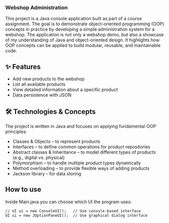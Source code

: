 ### Webshop Administration
This project is a Java console application built as part of a course assignment.
The goal is to demonstrate object-oriented programming (OOP) concepts in practice by developing a simple administration system for a webshop. The application is not only a webshop demo, but also a showcase of my understanding of Java and object-oriented design.
It highlights how OOP concepts can be applied to build modular, reusable, and maintainable code.

## ✨ Features
- Add new products to the webshop
- List all available products
- View detailed information about a specific product
- Data persistence with JSON

## 🛠️ Technologies & Concepts
The project is written in Java and focuses on applying fundamental OOP principles:
- Classes & Objects – to represent products
- Interfaces – to define common operations for product repositories
- Abstract classes & Inheritance – to model different types of products (e.g., digital vs. physical)
- Polymorphism – to handle multiple product types dynamically
- Method overloading – to provide flexible ways of adding products
- Jackson library - for data storing

## How to use
Inside Main.java you can choose which UI the program uses:
```
// UI ui = new ConsoleUI();   // Use console-based interface
UI ui = new JOptionPaneUI();  // Use graphical dialog interface
```

